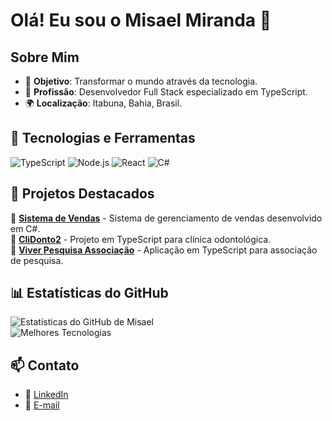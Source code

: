# Olá! Eu sou o Misael Miranda 👋  

## Sobre Mim  

- 🎯 **Objetivo**: Transformar o mundo através da tecnologia.  
- 💼 **Profissão**: Desenvolvedor Full Stack especializado em TypeScript.  
- 🌍 **Localização**: Itabuna, Bahia, Brasil.  

## 🚀 Tecnologias e Ferramentas  

![TypeScript](https://img.shields.io/badge/TypeScript-007ACC?style=for-the-badge&logo=typescript&logoColor=white)
![Node.js](https://img.shields.io/badge/Node.js-339933?style=for-the-badge&logo=nodedotjs&logoColor=white)
![React](https://img.shields.io/badge/React-20232A?style=for-the-badge&logo=react&logoColor=61DAFB)
![C#](https://img.shields.io/badge/C%23-239120?style=for-the-badge&logo=csharp&logoColor=white)  

## 📌 Projetos Destacados  

🔹 [**Sistema de Vendas**](https://github.com/misereitor/SistemaDeVendas) - Sistema de gerenciamento de vendas desenvolvido em C#.  
🔹 [**CliDonto2**](https://github.com/misereitor/clidonto2) - Projeto em TypeScript para clínica odontológica.  
🔹 [**Viver Pesquisa Associação**](https://github.com/misereitor/viverpesquisaassociacao) - Aplicação em TypeScript para associação de pesquisa.  

## 📊 Estatísticas do GitHub  

![Estatísticas do GitHub de Misael](https://github-readme-stats.vercel.app/api?username=misereitor&show_icons=true&theme=dracula)  
![Melhores Tecnologias](https://github-readme-stats.vercel.app/api/top-langs/?username=misereitor&layout=compact&langs_count=7&theme=dracula)


## 📫 Contato  

- 💼 [LinkedIn](https://www.linkedin.com/in/misaelmiranda)  
- 📧 [E-mail](mailto:seuemail@example.com)  
